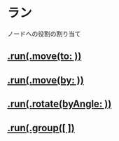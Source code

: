 # ラン

ノードへの役割の割り当て

## [.run(.move(to: ))](https://github.com/ghsumiyasu/Swift/blob/main/README-SpriteNode-RunMoveTo-jp.md)
## [.run(.move(by: ))](https://github.com/ghsumiyasu/Swift/blob/main/README-SpriteNode-RunMoveBy-jp.md)
## [.run(.rotate(byAngle: ))](https://github.com/ghsumiyasu/Swift/blob/main/README-SpriteNode-RunRotate-jp.md)
## [.run(.group([ ])](https://github.com/ghsumiyasu/Swift/blob/main/README-SpriteNode-RunGroup-jp.md)